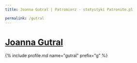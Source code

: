```yaml
---
title: Joanna Gutral | Patromierz - statystyki Patronite.pl

permalink: /gutral
---
```


# [Joanna Gutral](https://patronite.pl/gutral)

{% include profile.md name="gutral" prefix="g" %}
